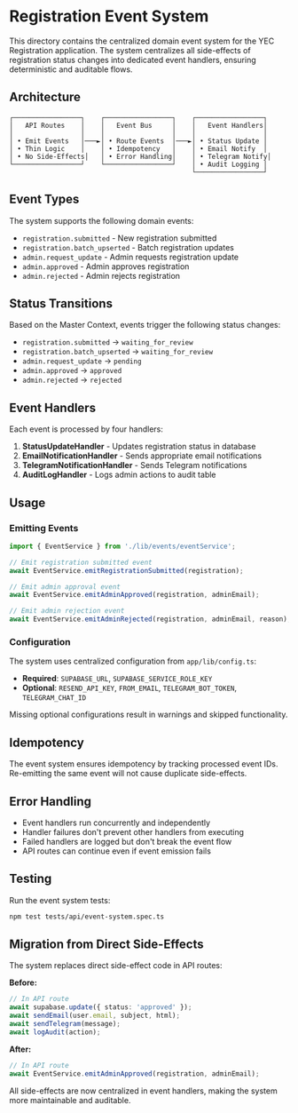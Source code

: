 # Registration Event System

This directory contains the centralized domain event system for the YEC Registration application. The system centralizes all side-effects of registration status changes into dedicated event handlers, ensuring deterministic and auditable flows.

## Architecture

```
┌─────────────────┐    ┌─────────────────┐    ┌─────────────────┐
│   API Routes    │    │   Event Bus     │    │   Event Handlers│
│                 │    │                 │    │                 │
│ • Emit Events   │───►│ • Route Events  │───►│ • Status Update │
│ • Thin Logic    │    │ • Idempotency   │    │ • Email Notify  │
│ • No Side-Effects│   │ • Error Handling│    │ • Telegram Notify│
└─────────────────┘    └─────────────────┘    │ • Audit Logging │
                                              └─────────────────┘
```

## Event Types

The system supports the following domain events:

- `registration.submitted` - New registration submitted
- `registration.batch_upserted` - Batch registration updates
- `admin.request_update` - Admin requests registration update
- `admin.approved` - Admin approves registration
- `admin.rejected` - Admin rejects registration

## Status Transitions

Based on the Master Context, events trigger the following status changes:

- `registration.submitted` → `waiting_for_review`
- `registration.batch_upserted` → `waiting_for_review`
- `admin.request_update` → `pending`
- `admin.approved` → `approved`
- `admin.rejected` → `rejected`

## Event Handlers

Each event is processed by four handlers:

1. **StatusUpdateHandler** - Updates registration status in database
2. **EmailNotificationHandler** - Sends appropriate email notifications
3. **TelegramNotificationHandler** - Sends Telegram notifications
4. **AuditLogHandler** - Logs admin actions to audit table

## Usage

### Emitting Events

```typescript
import { EventService } from './lib/events/eventService';

// Emit registration submitted event
await EventService.emitRegistrationSubmitted(registration);

// Emit admin approval event
await EventService.emitAdminApproved(registration, adminEmail);

// Emit admin rejection event
await EventService.emitAdminRejected(registration, adminEmail, reason);
```

### Configuration

The system uses centralized configuration from `app/lib/config.ts`:

- **Required**: `SUPABASE_URL`, `SUPABASE_SERVICE_ROLE_KEY`
- **Optional**: `RESEND_API_KEY`, `FROM_EMAIL`, `TELEGRAM_BOT_TOKEN`, `TELEGRAM_CHAT_ID`

Missing optional configurations result in warnings and skipped functionality.

## Idempotency

The event system ensures idempotency by tracking processed event IDs. Re-emitting the same event will not cause duplicate side-effects.

## Error Handling

- Event handlers run concurrently and independently
- Handler failures don't prevent other handlers from executing
- Failed handlers are logged but don't break the event flow
- API routes can continue even if event emission fails

## Testing

Run the event system tests:

```bash
npm test tests/api/event-system.spec.ts
```

## Migration from Direct Side-Effects

The system replaces direct side-effect code in API routes:

**Before:**
```typescript
// In API route
await supabase.update({ status: 'approved' });
await sendEmail(user.email, subject, html);
await sendTelegram(message);
await logAudit(action);
```

**After:**
```typescript
// In API route
await EventService.emitAdminApproved(registration, adminEmail);
```

All side-effects are now centralized in event handlers, making the system more maintainable and auditable.
